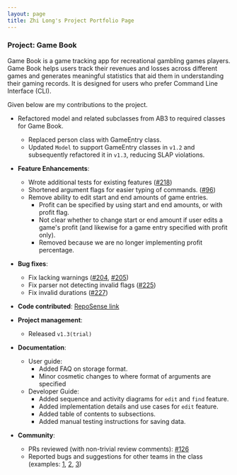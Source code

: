 ```yaml
---
layout: page
title: Zhi Long's Project Portfolio Page
---
```


### Project: Game Book

Game Book is a game tracking app for recreational gambling games players. Game Book helps users track their revenues and losses across different games and generates meaningful statistics that aid them in understanding their gaming records. It is designed for users who prefer Command Line Interface (CLI).

Given below are my contributions to the project.
* Refactored model and related subclasses from AB3 to required classes for Game Book.
  * Replaced person class with GameEntry class.
  * Updated `Model` to support GameEntry classes in `v1.2` and subsequently refactored it in `v1.3`, reducing SLAP violations.
* **Feature Enhancements**:
  * Wrote additional tests for existing features ([#218](https://github.com/AY2122S1-CS2103T-W13-3/tp/pull/218))
  * Shortened argument flags for easier typing of commands. ([#96](https://github.com/AY2122S1-CS2103T-W13-3/tp/pull/96))
  * Remove ability to edit start and end amounts of game entries.
    * Profit can be specified by using start and end amounts, or with profit flag.
    * Not clear whether to change start or end amount if user edits a game's profit (and likewise for a game entry specified with profit only).
    * Removed because we are no longer implementing profit percentage.
* **Bug fixes**:
    * Fix lacking warnings ([#204](https://github.com/AY2122S1-CS2103T-W13-3/tp/pull/204), [#205](https://github.com/AY2122S1-CS2103T-W13-3/tp/pull/205))
    * Fix parser not detecting invalid flags ([#225](https://github.com/AY2122S1-CS2103T-W13-3/tp/pull/225))
    * Fix invalid durations ([#227](https://github.com/AY2122S1-CS2103T-W13-3/tp/pull/237))
    
* **Code contributed**: [RepoSense link](https://nus-cs2103-ay2122s1.github.io/tp-dashboard/?search=w13-3&sort=groupTitle&sortWithin=title&timeframe=commit&mergegroup=&groupSelect=groupByRepos&breakdown=true&checkedFileTypes=docs~functional-code~test-code~other&since=2021-09-17&tabOpen=true&tabType=authorship&tabAuthor=yzhilong&tabRepo=AY2122S1-CS2103T-W13-3%2Ftp%5Bmaster%5D&authorshipIsMergeGroup=false&authorshipFileTypes=functional-code&authorshipIsBinaryFileTypeChecked=false)
* **Project management**:
    * Released `v1.3(trial)`
    
* **Documentation**:
    * User guide:
        * Added FAQ on storage format.
        * Minor cosmetic changes to where format of arguments are specified
    * Developer Guide:
        * Added sequence and activity diagrams for `edit` and `find` feature.
        * Added implementation details and use cases for `edit` feature.
        * Added table of contents to subsections.
        * Added manual testing instructions for saving data.
    
* **Community**:
    * PRs reviewed (with non-trivial review comments): [#126](https://github.com/AY2122S1-CS2103T-W13-3/tp/pull/126)
    * Reported bugs and suggestions for other teams in the class (examples: [1](https://github.com/AY2122S1-CS2103-F10-4/tp/issues/167), [2](https://github.com/AY2122S1-CS2103-F10-4/tp/issues/178), [3](https://github.com/AY2122S1-CS2103-F10-4/tp/issues/179))
